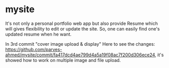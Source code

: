 # mysite

It's not only a personal portfolio web app but also provide Resume which will gives flexibility to edit or update the site. So, one can easily find one's updated 
resume when he want.

In 3rd commit "cover image upload & display" 
Here to see the changes:  https://github.com/parves-ahmed/mysite/commit/fa417dcd4ae799d4a5a19f08ac7f200d306ece24, 
it's showed how to work on multiple image and file upload.
